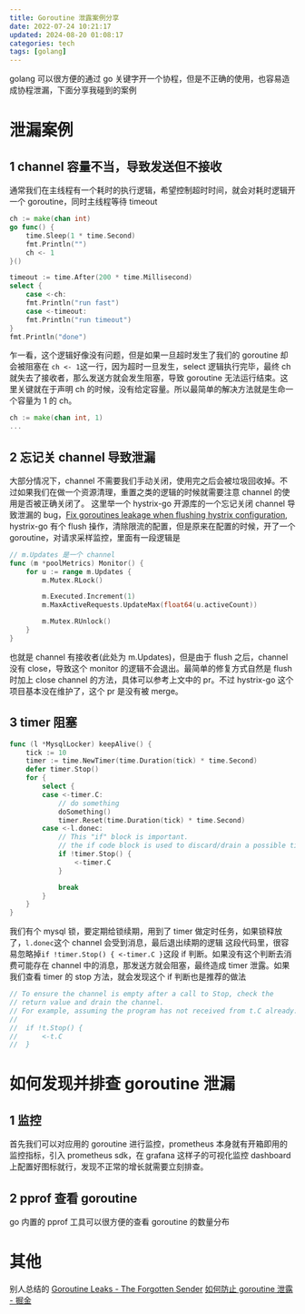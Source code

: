 ```yaml
---
title: Goroutine 泄露案例分享
date: 2022-07-24 10:21:17
updated: 2024-08-20 01:08:17
categories: tech
tags: [golang]
---
```

golang 可以很方便的通过 go 关键字开一个协程，但是不正确的使用，也容易造成协程泄漏，下面分享我碰到的案例
<!--more-->
# 泄漏案例
## 1 channel 容量不当，导致发送但不接收
通常我们在主线程有一个耗时的执行逻辑，希望控制超时时间，就会对耗时逻辑开一个 goroutine，同时主线程等待 timeout
```go
ch := make(chan int)
go func() {
    time.Sleep(1 * time.Second)
    fmt.Println("")
    ch <- 1
}()

timeout := time.After(200 * time.Millisecond)
select {
    case <-ch:
    fmt.Println("run fast")
    case <-timeout:
    fmt.Println("run timeout")
}
fmt.Println("done")
```
乍一看，这个逻辑好像没有问题，但是如果一旦超时发生了我们的 goroutine 却会被阻塞在 `ch <- 1`这一行，因为超时一旦发生，select 逻辑执行完毕，最终 ch 就失去了接收者，那么发送方就会发生阻塞，导致 goroutine 无法运行结束。这里关键就在于声明 ch 的时候，没有给定容量。所以最简单的解决方法就是生命一个容量为 1 的 ch。
```go
ch := make(chan int, 1)
...
```
## 2 忘记关 channel 导致泄漏
大部分情况下，channel 不需要我们手动关闭，使用完之后会被垃圾回收掉。不过如果我们在做一个资源清理，重置之类的逻辑的时候就需要注意 channel 的使用是否被正确关闭了。
这里举一个 hystrix-go 开源库的一个忘记关闭 channel 导致泄漏的 bug，[Fix goroutines leakage when flushing hystrix configuration](https://github.com/afex/hystrix-go/pull/64), hystrix-go 有个 flush 操作，清除限流的配置，但是原来在配置的时候，开了一个 goroutine，对请求采样监控，里面有一段逻辑是
```go
// m.Updates 是一个 channel
func (m *poolMetrics) Monitor() {
	for u := range m.Updates {
		m.Mutex.RLock()

		m.Executed.Increment(1)
		m.MaxActiveRequests.UpdateMax(float64(u.activeCount))

		m.Mutex.RUnlock()
	}
}
```
也就是 channel 有接收者(此处为 m.Updates)，但是由于 flush 之后，channel 没有 close，导致这个 monitor 的逻辑不会退出。最简单的修复方式自然是 flush 时加上 close channel 的方法，具体可以参考上文中的 pr。不过 hystrix-go 这个项目基本没在维护了，这个 pr 是没有被 merge。

## 3 timer 阻塞
```go
func (l *MysqlLocker) keepAlive() {
	tick := 10
	timer := time.NewTimer(time.Duration(tick) * time.Second)
	defer timer.Stop()
	for {
		select {
		case <-timer.C:
			// do something
            doSomething()
			timer.Reset(time.Duration(tick) * time.Second)
		case <-l.donec:
			// This "if" block is important.
			// the if code block is used to discard/drain a possible timer notification
			if !timer.Stop() {
				<-timer.C
			}

			break
		}
	}
}
```
我们有个 mysql 锁，要定期给锁续期，用到了 timer 做定时任务，如果锁释放了，`l.donec`这个 channel 会受到消息，最后退出续期的逻辑
这段代码里，很容易忽略掉`if !timer.Stop() { <-timer.C }`这段 if 判断。如果没有这个判断去消费可能存在 channel 中的消息，那发送方就会阻塞，最终造成 timer 泄露。如果我们查看 timer 的 stop 方法，就会发现这个 if 判断也是推荐的做法
```go
// To ensure the channel is empty after a call to Stop, check the
// return value and drain the channel.
// For example, assuming the program has not received from t.C already:
//
// 	if !t.Stop() {
// 		<-t.C
// 	}
```
# 如何发现并排查 goroutine 泄漏
## 1 监控
首先我们可以对应用的 goroutine 进行监控，prometheus 本身就有开箱即用的监控指标，引入 prometheus sdk，在 grafana 这样子的可视化监控 dashboard 上配置好图标就行，发现不正常的增长就需要立刻排查。
## 2 pprof 查看 goroutine
go 内置的 pprof 工具可以很方便的查看 goroutine 的数量分布

# 其他
别人总结的
[Goroutine Leaks - The Forgotten Sender](https://www.ardanlabs.com/blog/2018/11/goroutine-leaks-the-forgotten-sender.html)
[如何防止 goroutine 泄露 - 掘金](https://juejin.cn/post/6844903891935461383)

